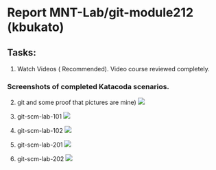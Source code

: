 # Report MNT-Lab/git-module212 (kbukato)
## Tasks:

1) Watch Videos ( Recommended). Video course reviewed completely.

### Screenshots of completed Katacoda scenarios.
2) git and some proof that pictures are mine)
![](https://github.com/MNT-Lab/git-module212/blob/kbukato/Screenshots/git.PNG) 

3) git-scm-lab-101
![](https://github.com/MNT-Lab/git-module212/blob/kbukato/Screenshots/git-scm-lab-101.PNG)

4) git-scm-lab-102
![](https://github.com/MNT-Lab/git-module212/blob/kbukato/Screenshots/git-scm-lab-102.PNG)

5) git-scm-lab-201
![](https://github.com/MNT-Lab/git-module212/blob/kbukato/Screenshots/git-scm-lab-201.PNG)

6) git-scm-lab-202
![](https://github.com/MNT-Lab/git-module212/blob/kbukato/Screenshots/git-scm-lab-202.PNG)
